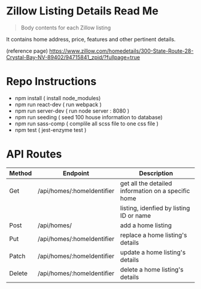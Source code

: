 # Zillow Listing Details Read Me
>Body contents for each Zillow listing

It contains home address, price, features and other pertinent details.

(reference page)
https://www.zillow.com/homedetails/300-State-Route-28-Crystal-Bay-NV-89402/94715841_zpid/?fullpage=true  

# Repo Instructions
* npm install ( install node_modules)
* npm run react-dev ( run webpack )
* npm run server-dev ( run node server : 8080 )
* npm run seeding ( seed 100 house information to database)
* npm run sass-comp ( complile all scss file to one css file )
* npm test ( jest-enzyme test )


# API Routes

|     Method    |          Endpoint          |                     Description                     |
| ------------- | -------------------------  | ----------------------------------------------------|
|      Get      | /api/homes/:homeIdentifier | get all the detailed information on a specific home |
|               |                            | listing, idenfied by listing ID or name             |
|      Post     |        /api/homes/         | add a home listing                                  |
|      Put      | /api/homes/:homeIdentifier | replace a home listing's details                    |
|     Patch     | /api/homes/:homeIdentifier | update a home listing's details                     |
|     Delete    | /api/homes/:homeIdentifier | delete a home listing's details                     |
